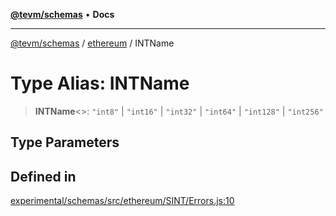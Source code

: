 [**@tevm/schemas**](../../README.md) • **Docs**

***

[@tevm/schemas](../../modules.md) / [ethereum](../README.md) / INTName

# Type Alias: INTName

> **INTName**\<\>: `"int8"` \| `"int16"` \| `"int32"` \| `"int64"` \| `"int128"` \| `"int256"`

## Type Parameters

## Defined in

[experimental/schemas/src/ethereum/SINT/Errors.js:10](https://github.com/qbzzt/tevm-monorepo/blob/main/experimental/schemas/src/ethereum/SINT/Errors.js#L10)
